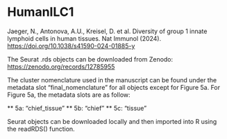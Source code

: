 # HumanILC1

Jaeger, N., Antonova, A.U., Kreisel, D. et al. Diversity of group 1 innate lymphoid cells in human tissues. Nat Immunol (2024). https://doi.org/10.1038/s41590-024-01885-y

The Seurat .rds objects can be downloaded from Zenodo: https://zenodo.org/records/12785955 

The cluster nomenclature used in the manuscript can be found under the metadata slot “final_nomenclature” for all objects except for Figure 5a. For Figure 5a, the metadata slots are as follow:

  **   5a: “chief_tissue”
  **   5b: “chief”
  **   5c: “tissue”

Seurat objects can be downloaded locally and then imported into R using the readRDS() function. 

